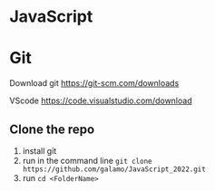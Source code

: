 # JavaScript

# Git
Download git
https://git-scm.com/downloads

VScode
https://code.visualstudio.com/download
## Clone the repo
1. install git
2. run in the command line `git clone https://github.com/galamo/JavaScript_2022.git`
3. run `cd <FolderName>`
